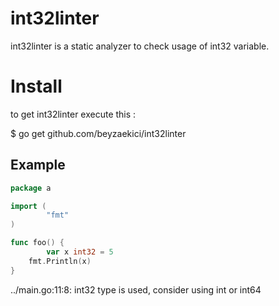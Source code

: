 # int32linter

int32linter is a static analyzer to check usage of int32 variable.

# Install
to get int32linter execute this :

 $ go get github.com/beyzaekici/int32linter


## Example

```go
package a

import (
        "fmt"
)

func foo() {
       	var x int32 = 5
	fmt.Println(x)
}
```

../main.go:11:8: int32 type is used, consider using int or int64

